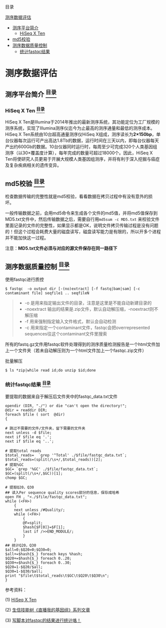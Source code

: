 <a name="content">目录</a>

[测序数据评估](#title)
- [测序平台简介](#platform-introduction)
	- [HiSeq X Ten](#hiseq-xten)
- [md5校验](#md5-check)
- [测序数据质量控制](#qc)
	- [统计fastqc结果](#statistic-fastqc)




<h1 name="title">测序数据评估</h1>

<a name="platform-introduction"><h2>测序平台简介 [<sup>目录</sup>](#content)</h2></a>

<a name="hiseq-xten"><h3>HiSeq X Ten [<sup>目录</sup>](#content)</h3></a>

HiSeq X Ten是Illumina于2014年推出的最新测序系统，其功能定位为工厂规模的测序系统，实现了Illumina测序仪迄今为止最高的测序通量和最低的测序成本。HiSeq X Ten系统由10台超高通量测序仪HiSeq X组成，测序读长为**2×150bp**，单台仪器每次运行可产出高达1.8Tb的数据，运行时间在三天以内，即每台仪器每天产出约600Gb的数据。10台仪器同时运行时，每周至少可完成320个人类基因组测序（以30×覆盖度计算），每年完成的数量可超过18000个。因此，HiSeq X Ten将使研究人员更易于开展大规模人类基因组测序，并将有利于深入挖掘与癌症及复杂疾病相关的遗传变异。

<a name="md5-check"><h2>md5校验 [<sup>目录</sup>](#content)</h2></a>

检查数据传输的完整性就是md5校验，看看数据在拷贝过程中有没有意外的损坏。

一般传输数据之前，会用md5命令来生成各个文件的md5值，并将md5值保存到MD5.txt文件中，然后传输数据之后，需要自行用`md5sum -c MD5.txt` 来校验文件里面记录的文件的完整性，如果显示都是OK，说明文件拷贝传输过程是没有问题的！但这个过程会耗费大量的磁盘读写，磁盘读写能力是有限的，所以开多个进程并不能加快这一过程。

注意：**MD5.txt文件必须与对应的源文件保存在同一路径下**

<a name="qc"><h2>测序数据质量控制 [<sup>目录</sup>](#content)</h2></a>

使用fastqc进行质控

```
$ fastqc  -o output dir [-(no)extract] [-f fastq|bam|sam] [-c contaminant file] seqfile1 .. seqfileN
```

> - -o 是用来指定输出文件的目录，注意是这里是不能自动新建目录的
> - -noextract 输出的结果是.zip文件，默认自动解压缩，-noextract则不解压缩
> - -f 用来强制指定输入文件格式，默认会自动检测
> - -c 用来指定一个contaminant文件，fastqc会把overrepresented sequences往这个contaminant文件里搜索

所有的fastq.gz文件用fastqc软件处理得到的测序质量检测报告是一个html文件加上一个文件夹（若未自动解压则为一个html文件加上一个fastqc.zip文件）

批量解压

```
$ ls *zip|while read id;do unzip $id;done
```

<a name="statistic-fastqc"><h3>统计fastqc结果 [<sup>目录</sup>](#content)</h3></a>

要提取的数据来自于解压后文件夹中的fastqc_data.txt文件

```
opendir (DIR, "./") or die "can't open the directory!";
@dir = readdir DIR;
foreach $file ( sort  @dir) 
{

# 跳过不需要的文件/文件夹，留下需要的文件夹
next unless -d $file;
next if $file eq '.';
next if $file eq '..';

# 提取total reads
$total_reads=  `grep '^Total' ./$file/fastqc_data.txt`;
$total_reads=(split(/\s+/,$total_reads))[2];
# 提取%GC
$GC= `grep '%GC' ./$file/fastqc_data.txt`;
$GC=(split(/\s+/,$GC))[1];
chomp $GC;

# 提取Q20，Q30
## 读入Per sequence quality scores部分的信息，保存成哈希
open FH , "<./$file/fastqc_data.txt";
while (<FH>)
    {
    next unless /#Quality/;
    while (<FH>)
        {
        @F=split;
        $hash{$F[0]}=$F[1];
        last if />>END_MODULE/;
        }
    }
## 统计Q20，Q30
$all=0;$Q20=0;$Q30=0;
$all+=$hash{$_} foreach keys %hash;
$Q20+=$hash{$_} foreach 0..20;
$Q30+=$hash{$_} foreach 0..30;
$Q20=1-$Q20/$all;
$Q30=1-$Q30/$all;
print "$file\t$total_reads\t$GC\t$Q20\t$Q30\n";
}
```









参考资料：

(1) [HiSeq X Ten](http://www.macrogencn.com/product/277592747)

(2) [生信技能树《直播我的基因组》系列文章](http://www.biotrainee.com/thread-1376-1-1.html)

(3) [写脚本对fastqc的结果进行统计咯！](http://www.biotrainee.com/thread-423-1-1.html)
